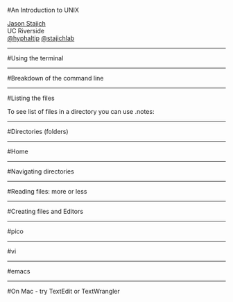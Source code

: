 #An Introduction to UNIX

[Jason Stajich](http://lab.stajich.org)  
UC Riverside  
[@hyphaltip](http://twitter.com/hyphaltip) [@stajichlab](http://twitter.com/stajichlab)

---
#Using the terminal

---
#Breakdown of the command line 


---
#Listing the files

To see list of files in a directory you can use 
.notes: 

---
#Directories (folders)

---
#Home

---
#Navigating directories


---
#Reading files: more or less


---
#Creating files and Editors

---
#pico

---
#vi

---
#emacs

---
#On Mac - try TextEdit or TextWrangler


